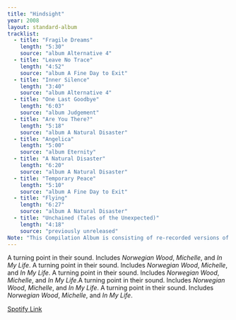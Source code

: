 ```yaml
---
title: "Hindsight"
year: 2008
layout: standard-album
tracklist:
  - title: "Fragile Dreams"
    length: "5:30"
    source: "album Alternative 4"
  - title: "Leave No Trace"
    length: "4:52" 
    source: "album A Fine Day to Exit"
  - title: "Inner Silence"
    length: "3:40"
    source: "album Alternative 4"       
  - title: "One Last Goodbye"
    length: "6:03"
    source: "album Judgement"
  - title: "Are You There?"
    length: "5:18"
    source: "album A Natural Disaster"
  - title: "Angelica"
    length: "5:00"
    source: "album Eternity"
  - title: "A Natural Disaster"
    length: "6:20"
    source: "album A Natural Disaster"
  - title: "Temporary Peace"
    length: "5:10"
    source: "album A Fine Day to Exit"
  - title: "Flying"
    length: "6:27"
    source: "album A Natural Disaster"
  - title: "Unchained (Tales of the Unexpected)"
    length: "4:18"
    source: "previously unreleased"
Note: "This Compilation Album is consisting of re-recorded versions of some of the band's classic songs  with the addition of one new song, Unchained (Tales of the  Unexpected)."
---
```


A turning point in their sound. Includes *Norwegian Wood*, *Michelle*, and *In My Life*. A turning point in their sound. Includes *Norwegian Wood*, *Michelle*, and *In My Life*. A turning point in their sound. Includes *Norwegian Wood*, *Michelle*, and *In My Life*.A turning point in their sound. Includes *Norwegian Wood*, *Michelle*, and *In My Life*.
A turning point in their sound. Includes *Norwegian Wood*, *Michelle*, and *In My Life*.



[Spotify Link](https://spotify.com/rubber-soul)